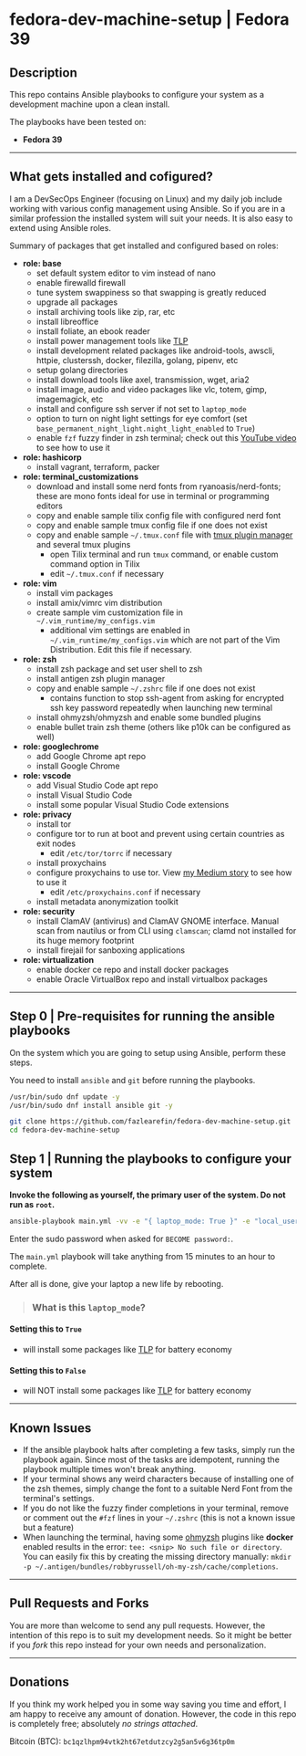 # fedora-dev-machine-setup | Fedora 39

## Description

This repo contains Ansible playbooks to configure your system as a development machine upon a clean install.

The playbooks have been tested on:

- **Fedora 39**

---

## What gets installed and cofigured?

I am a DevSecOps Engineer (focusing on Linux) and my daily job include working with various config management using Ansible. So if you are in a similar profession the installed system will suit your needs. It is also easy to extend using Ansible roles.

Summary of packages that get installed and configured based on roles:

- **role: base**
  - set default system editor to vim instead of nano
  - enable firewalld firewall
  - tune system swappiness so that swapping is greatly reduced
  - upgrade all packages
  - install archiving tools like zip, rar, etc
  - install libreoffice
  - install foliate, an ebook reader
  - install power management tools like [TLP](https://github.com/linrunner/TLP)
  - install development related packages like android-tools, awscli, httpie, clusterssh, docker, filezilla, golang, pipenv, etc
  - setup golang directories
  - install download tools like axel, transmission, wget, aria2
  - install image, audio and video packages like vlc, totem, gimp, imagemagick, etc
  - install and configure ssh server if not set to `laptop_mode`
  - option to turn on night light settings for eye comfort (set `base_permanent_night_light.night_light_enabled` to `True`)
  - enable `fzf` fuzzy finder in zsh terminal; check out this [YouTube video](https://www.youtube.com/watch?v=1a5NiMhqAR0) to see how to use it
- **role: hashicorp**
  - install vagrant, terraform, packer
- **role: terminal_customizations**
  - download and install some nerd fonts from ryanoasis/nerd-fonts; these are mono fonts ideal for use in terminal or programming editors
  - copy and enable sample tilix config file with configured nerd font
  - copy and enable sample tmux config file if one does not exist
  - copy and enable sample `~/.tmux.conf` file with [tmux plugin manager](https://github.com/tmux-plugins/tpm) and several tmux plugins
    - open Tilix terminal and run `tmux` command, or enable custom command option in Tilix
    - edit `~/.tmux.conf` if necessary
- **role: vim**
  - install vim packages
  - install amix/vimrc vim distribution
  - create sample vim customization file in `~/.vim_runtime/my_configs.vim`
    - additional vim settings are enabled in `~/.vim_runtime/my_configs.vim` which are not part of the Vim Distribution. Edit this file if necessary.
- **role: zsh**
  - install zsh package and set user shell to zsh
  - install antigen zsh plugin manager
  - copy and enable sample `~/.zshrc` file if one does not exist
    - contains function to stop ssh-agent from asking for encrypted ssh key password repeatedly when launching new terminal
  - install ohmyzsh/ohmyzsh and enable some bundled plugins
  - enable bullet train zsh theme (others like p10k can be configured as well)
- **role: googlechrome**
  - add Google Chrome apt repo
  - install Google Chrome
- **role: vscode**
  - add Visual Studio Code apt repo
  - install Visual Studio Code
  - install some popular Visual Studio Code extensions
- **role: privacy**
  - install tor
  - configure tor to run at boot and prevent using certain countries as exit nodes
    - edit `/etc/tor/torrc` if necessary
  - install proxychains
  - configure proxychains to use tor. View [my Medium story](https://fazlearefin.medium.com/tunneling-traffic-over-tor-network-using-proxychains-34c77ec32c0f) to see how to use it
    - edit `/etc/proxychains.conf` if necessary
  - install metadata anonymization toolkit
- **role: security**
  - install ClamAV (antivirus) and ClamAV GNOME interface. Manual scan from nautilus or from CLI using `clamscan`; clamd not installed for its huge memory footprint
  - install firejail for sanboxing applications
- **role: virtualization**
  - enable docker ce repo and install docker packages
  - enable Oracle VirtualBox repo and install virtualbox packages

---

## Step 0 | Pre-requisites for running the ansible playbooks

On the system which you are going to setup using Ansible, perform these steps.

You need to install `ansible` and `git` before running the playbooks.

```bash
/usr/bin/sudo dnf update -y
/usr/bin/sudo dnf install ansible git -y
```

```bash
git clone https://github.com/fazlearefin/fedora-dev-machine-setup.git
cd fedora-dev-machine-setup
```

## Step 1 | Running the playbooks to configure your system

**Invoke the following as yourself, the primary user of the system. Do not run as `root`.**

```bash
ansible-playbook main.yml -vv -e "{ laptop_mode: True }" -e "local_username=$(id -un)" -K
```

Enter the sudo password when asked for `BECOME password:`.

The `main.yml` playbook will take anything from 15 minutes to an hour to complete.

After all is done, give your laptop a new life by rebooting.

> ### What is this `laptop_mode`?

#### Setting this to `True`

- will install some packages like [TLP](https://github.com/linrunner/TLP) for battery economy

#### Setting this to `False`

- will NOT install some packages like [TLP](https://github.com/linrunner/TLP) for battery economy

---

## Known Issues

- If the ansible playbook halts after completing a few tasks, simply run the playbook again. Since most of the tasks are idempotent, running the playbook multiple times won't break anything.
- If your terminal shows any weird characters because of installing one of the zsh themes, simply change the font to a suitable Nerd Font from the terminal's settings.
- If you do not like the fuzzy finder completions in your terminal, remove or comment out the `#fzf` lines in your `~/.zshrc` (this is not a known issue but a feature)
- When launching the terminal, having some [ohmyzsh](https://github.com/ohmyzsh/ohmyzsh) plugins like **docker** enabled results in the error: `tee: <snip> No such file or directory`. You can easily fix this by creating the missing directory manually: `mkdir -p ~/.antigen/bundles/robbyrussell/oh-my-zsh/cache/completions`.

---

## Pull Requests and Forks

You are more than welcome to send any pull requests. However, the intention of this repo is to suit my development needs. So it might be better if you *fork* this repo instead for your own needs and personalization.

---

## Donations

If you think my work helped you in some way saving you time and effort, I am happy to receive any amount of donation. However, the code in this repo is completely free; absolutely *no strings attached*.

Bitcoin (BTC): `bc1qzlhpm94vtk2ht67etdutzcy2g5an5v6g36tp0m`
